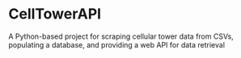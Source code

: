 # CellTowerAPI
A Python-based project for scraping cellular tower data from CSVs, populating a database, and providing a web API for data retrieval
